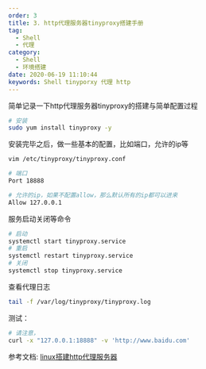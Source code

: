 ```yaml
---
order: 3
title: 3. http代理服务器tinyproxy搭建手册
tag:
  - Shell
  - 代理
category:
  - Shell
  - 环境搭建
date: 2020-06-19 11:10:44
keywords: Shell tinyporxy 代理 http
---
```


简单记录一下http代理服务器tinyproxy的搭建与简单配置过程

```bash
# 安装
sudo yum install tinyproxy -y
```

<!-- more -->

安装完毕之后，做一些基本的配置，比如端口，允许的ip等

```bash
vim /etc/tinyproxy/tinyproxy.conf

# 端口
Port 18888

# 允许的ip，如果不配置allow，那么默认所有的ip都可以进来
Allow 127.0.0.1
```

服务启动关闭等命令

```bash
# 启动
systemctl start tinyproxy.service
# 重启
systemctl restart tinyproxy.service
# 关闭
systemctl stop tinyproxy.service
```

查看代理日志

```bash
tail -f /var/log/tinyproxy/tinyproxy.log
```

测试：

```bash
# 请注意，
curl -x "127.0.0.1:18888" -v 'http://www.baidu.com'
```

参考文档: [linux搭建http代理服务器](https://blog.csdn.net/weixin_45926849/article/details/103455406)

